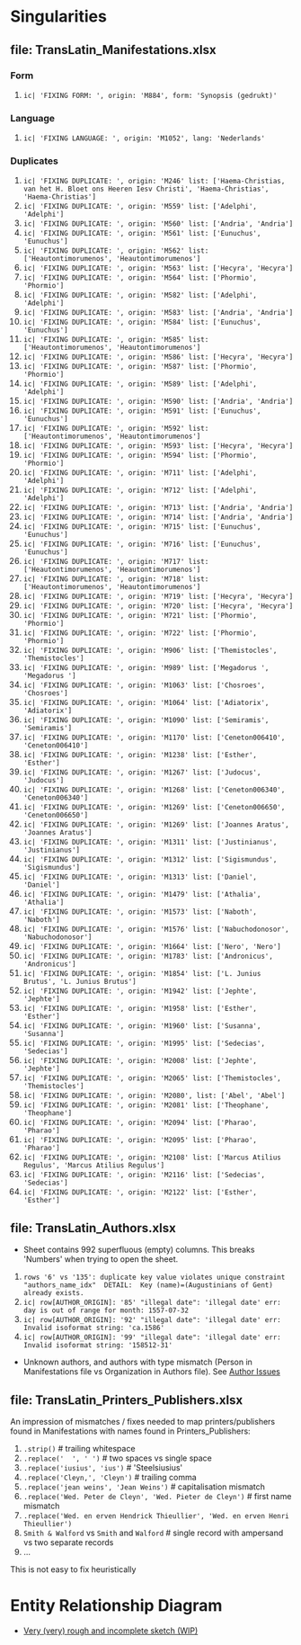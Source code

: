 # Singularities

## file: TransLatin_Manifestations.xlsx

### Form
1.  `ic| 'FIXING FORM: ', origin: 'M884', form: 'Synopsis (gedrukt)'`

### Language
1.  `ic| 'FIXING LANGUAGE: ', origin: 'M1052', lang: 'Nederlands'`

### Duplicates
1. `ic| 'FIXING DUPLICATE: ',
    origin: 'M246'
    list: ['Haema-Christias, van het H. Bloet ons Heeren Iesv Christi',
                'Haema-Christias',
                'Haema-Christias']`
2. `ic| 'FIXING DUPLICATE: ',
    origin: 'M559'
    list: ['Adelphi', 'Adelphi']`
3. `ic| 'FIXING DUPLICATE: ',
    origin: 'M560'
    list: ['Andria', 'Andria']`
4. `ic| 'FIXING DUPLICATE: ',
    origin: 'M561'
    list: ['Eunuchus', 'Eunuchus']`
5. `ic| 'FIXING DUPLICATE: ',
    origin: 'M562'
    list: ['Heautontimorumenos', 'Heautontimorumenos']`
6. `ic| 'FIXING DUPLICATE: ',
    origin: 'M563'
    list: ['Hecyra', 'Hecyra']`
7. `ic| 'FIXING DUPLICATE: ',
    origin: 'M564'
    list: ['Phormio', 'Phormio']`
8. `ic| 'FIXING DUPLICATE: ',
    origin: 'M582'
    list: ['Adelphi', 'Adelphi']`
9. `ic| 'FIXING DUPLICATE: ',
    origin: 'M583'
    list: ['Andria', 'Andria']`
10. `ic| 'FIXING DUPLICATE: ',
     origin: 'M584'
     list: ['Eunuchus', 'Eunuchus']`
11. `ic| 'FIXING DUPLICATE: ',
     origin: 'M585'
     list: ['Heautontimorumenos', 'Heautontimorumenos']`
12. `ic| 'FIXING DUPLICATE: ',
     origin: 'M586'
     list: ['Hecyra', 'Hecyra']`
13. `ic| 'FIXING DUPLICATE: ',
     origin: 'M587'
     list: ['Phormio', 'Phormio']`
14. `ic| 'FIXING DUPLICATE: ',
     origin: 'M589'
     list: ['Adelphi', 'Adelphi']`
15. `ic| 'FIXING DUPLICATE: ',
     origin: 'M590'
     list: ['Andria', 'Andria']`
16. `ic| 'FIXING DUPLICATE: ',
     origin: 'M591'
     list: ['Eunuchus', 'Eunuchus']`
17. `ic| 'FIXING DUPLICATE: ',
     origin: 'M592'
     list: ['Heautontimorumenos', 'Heautontimorumenos']`
18. `ic| 'FIXING DUPLICATE: ',
     origin: 'M593'
     list: ['Hecyra', 'Hecyra']`
19. `ic| 'FIXING DUPLICATE: ',
     origin: 'M594'
     list: ['Phormio', 'Phormio']`
20. `ic| 'FIXING DUPLICATE: ',
     origin: 'M711'
     list: ['Adelphi', 'Adelphi']`
21. `ic| 'FIXING DUPLICATE: ',
     origin: 'M712'
     list: ['Adelphi', 'Adelphi']`
22. `ic| 'FIXING DUPLICATE: ',
     origin: 'M713'
     list: ['Andria', 'Andria']`
23. `ic| 'FIXING DUPLICATE: ',
     origin: 'M714'
     list: ['Andria', 'Andria']`
24. `ic| 'FIXING DUPLICATE: ',
     origin: 'M715'
     list: ['Eunuchus', 'Eunuchus']`
25. `ic| 'FIXING DUPLICATE: ',
     origin: 'M716'
     list: ['Eunuchus', 'Eunuchus']`
26. `ic| 'FIXING DUPLICATE: ',
     origin: 'M717'
     list: ['Heautontimorumenos', 'Heautontimorumenos']`
27. `ic| 'FIXING DUPLICATE: ',
     origin: 'M718'
     list: ['Heautontimorumenos', 'Heautontimorumenos']`
28. `ic| 'FIXING DUPLICATE: ',
     origin: 'M719'
     list: ['Hecyra', 'Hecyra']`
29. `ic| 'FIXING DUPLICATE: ',
     origin: 'M720'
     list: ['Hecyra', 'Hecyra']`
30. `ic| 'FIXING DUPLICATE: ',
     origin: 'M721'
     list: ['Phormio', 'Phormio']`
31. `ic| 'FIXING DUPLICATE: ',
     origin: 'M722'
     list: ['Phormio', 'Phormio']`
32. `ic| 'FIXING DUPLICATE: ',
     origin: 'M906'
     list: ['Themistocles', 'Themistocles']`
33. `ic| 'FIXING DUPLICATE: ',
     origin: 'M989'
     list: ['Megadorus ', 'Megadorus ']`
34. `ic| 'FIXING DUPLICATE: ',
     origin: 'M1063'
     list: ['Chosroes', 'Chosroes']`
35. `ic| 'FIXING DUPLICATE: ',
     origin: 'M1064'
     list: ['Adiatorix', 'Adiatorix']`
36. `ic| 'FIXING DUPLICATE: ',
     origin: 'M1090'
     list: ['Semiramis', 'Semiramis']`
37. `ic| 'FIXING DUPLICATE: ',
     origin: 'M1170'
     list: ['Ceneton006410', 'Ceneton006410']`
38. `ic| 'FIXING DUPLICATE: ',
     origin: 'M1238'
     list: ['Esther', 'Esther']`
39. `ic| 'FIXING DUPLICATE: ',
     origin: 'M1267'
     list: ['Judocus', 'Judocus']`
40. `ic| 'FIXING DUPLICATE: ',
     origin: 'M1268'
     list: ['Ceneton006340', 'Ceneton006340']`
41. `ic| 'FIXING DUPLICATE: ',
     origin: 'M1269'
     list: ['Ceneton006650', 'Ceneton006650']`
42. `ic| 'FIXING DUPLICATE: ',
     origin: 'M1269'
     list: ['Joannes Aratus', 'Joannes Aratus']`
43. `ic| 'FIXING DUPLICATE: ',
     origin: 'M1311'
     list: ['Justinianus', 'Justinianus']`
44. `ic| 'FIXING DUPLICATE: ',
     origin: 'M1312'
     list: ['Sigismundus', 'Sigismundus']`
45. `ic| 'FIXING DUPLICATE: ',
     origin: 'M1313'
     list: ['Daniel', 'Daniel']`
46. `ic| 'FIXING DUPLICATE: ',
     origin: 'M1479'
     list: ['Athalia', 'Athalia']`
47. `ic| 'FIXING DUPLICATE: ',
     origin: 'M1573'
     list: ['Naboth', 'Naboth']`
48. `ic| 'FIXING DUPLICATE: ',
     origin: 'M1576'
     list: ['Nabuchodonosor', 'Nabuchodonosor']`
49. `ic| 'FIXING DUPLICATE: ', origin: 'M1664' list: ['Nero', 'Nero']`
50. `ic| 'FIXING DUPLICATE: ',
     origin: 'M1783'
     list: ['Andronicus', 'Andronicus']`
51. `ic| 'FIXING DUPLICATE: ',
     origin: 'M1854'
     list: ['L. Junius Brutus', 'L. Junius Brutus']`
52. `ic| 'FIXING DUPLICATE: ',
     origin: 'M1942'
     list: ['Jephte', 'Jephte']`
53. `ic| 'FIXING DUPLICATE: ',
     origin: 'M1958'
     list: ['Esther', 'Esther']`
54. `ic| 'FIXING DUPLICATE: ',
     origin: 'M1960'
     list: ['Susanna', 'Susanna']`
55. `ic| 'FIXING DUPLICATE: ',
     origin: 'M1995'
     list: ['Sedecias', 'Sedecias']`
56. `ic| 'FIXING DUPLICATE: ',
     origin: 'M2008'
     list: ['Jephte', 'Jephte']`
57. `ic| 'FIXING DUPLICATE: ',
     origin: 'M2065'
     list: ['Themistocles', 'Themistocles']`
58. `ic| 'FIXING DUPLICATE: ', origin: 'M2080', list: ['Abel', 'Abel']`
59. `ic| 'FIXING DUPLICATE: ',
     origin: 'M2081'
     list: ['Theophane', 'Theophane']`
60. `ic| 'FIXING DUPLICATE: ',
     origin: 'M2094'
     list: ['Pharao', 'Pharao']`
61. `ic| 'FIXING DUPLICATE: ',
     origin: 'M2095'
     list: ['Pharao', 'Pharao']`
62. `ic| 'FIXING DUPLICATE: ',
     origin: 'M2108'
     list: ['Marcus Atilius Regulus', 'Marcus Atilius Regulus']`
63. `ic| 'FIXING DUPLICATE: ',
     origin: 'M2116'
     list: ['Sedecias', 'Sedecias']`
64. `ic| 'FIXING DUPLICATE: ',
     origin: 'M2122'
     list: ['Esther', 'Esther']`


## file: TransLatin_Authors.xlsx

* Sheet contains 992 superfluous (empty) columns. This breaks 'Numbers' when trying to open the sheet.

1. `rows '6' vs '135': duplicate key value violates unique constraint "authors_name_idx" 
    DETAIL:  Key (name)=(Augustinians of Gent) already exists.`
2. `ic| row[AUTHOR_ORIGIN]: '85'
    "illegal date": 'illegal date'
    err: day is out of range for month: 1557-07-32`
3. `ic| row[AUTHOR_ORIGIN]: '92'
    "illegal date": 'illegal date'
    err: Invalid isoformat string: 'ca.1586'`
4. `ic| row[AUTHOR_ORIGIN]: '99'
    "illegal date": 'illegal date'
    err: Invalid isoformat string: '158512-31'`

* Unknown authors, and authors with type mismatch (Person in Manifestations file vs Organization in Authors file).
See [Author Issues](author-issues.md) 

## file: TransLatin_Printers_Publishers.xlsx

An impression of mismatches / fixes needed to map printers/publishers found in Manifestations
with names found in Printers_Publishers:

1. `.strip()`                    # trailing whitespace
2. `.replace('  ', ' ')`         # two spaces vs single space
3. `.replace('iusius', 'ius')`   # 'Steelsiusius'
4. `.replace('Cleyn,', 'Cleyn')` # trailing comma
5. `.replace('jean weins', 'Jean Weins')`    # capitalisation mismatch
6. `.replace('Wed. Peter de Cleyn', 'Wed. Pieter de Cleyn')`   # first name mismatch
7. `.replace('Wed. en erven Hendrick Thieullier', 'Wed. en erven Henri Thieullier')`
8. `Smith & Walford` vs `Smith` and `Walford` # single record with ampersand vs two separate records
9. ...

This is not easy to fix heuristically

# Entity Relationship Diagram

* [Very (very) rough and incomplete sketch (WIP)](https://kroki.io/erd/svg/eNqNUk1Lw0AQve-vWOotacB69CbiwUNFRPEQSpgk02Rgsym7E7CW_nc3mzYfNVRvu_Pem3nzwcQK5UFBiupeLt4NaKuAScvPp_WzfNJMvI_esI3V2pa0kzlBYaBaLKWlb3Siu9vFUYibjkxohYjXoGmLlr1qIwLK5VCkaShfSl2z1I1SThvUhgpXsmdM5MlL7Tgl2IRbd5mhXRse2GldKwTtSAhGOQM8YDkwOsDZnwuLOEON7C2G1aQo5SI4ge49KBm_eOxdxAp00UCBGzGT4gwOCfrIeAAZGgbSvB94h8cutpQf-gQfp4W53d1sVW_yiuWHhsva_LmXLRnLiYYK3QDPrzAlw2WyU5BhWyzMEcZ_Eftnl7zPbStQyjU43btPKOLXJlVkSzQXov8Zcpc3vk93fl17MoyilfRmRrfSmneZrlB8P-2YJlcoV1EUytNFzEF-GxdAEEWBPC_8AgtbUWfjNxLIfiY_MatBbw==)